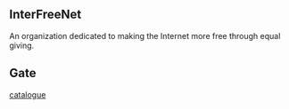 ## InterFreeNet
An organization dedicated to making the Internet more free through equal giving.

## Gate
[catalogue](https://interfreenet.eu.org/catalogue)
